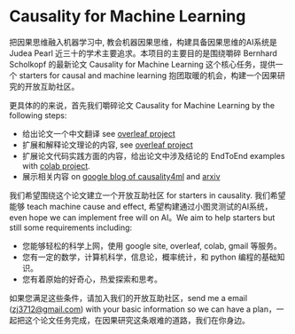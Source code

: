 # Causality for Machine Learning

把因果思维融入机器学习中, 教会机器因果思维，构建具备因果思维的AI系统是 Judea Pearl 近三十的学术主要追求。本项目的主要目的是围绕嚼碎 Bernhard Scholkopf 的最新论文 Causality for Machine Learning 这个核心任务，提供一个 starters for causal and machine learning 抱团取暖的机会，构建一个因果研究的开放互助社区。

更具体的的来说，首先我们嚼碎论文  Causality for Machine Learning by the following steps:

- 给出论文一个中文翻译 see [overleaf project](https://www.overleaf.com/read/ycvzvfbhtbfj)
- 扩展和解释论文理论的内容, see [overleaf project](https://www.overleaf.com/read/ycvzvfbhtbfj)
- 扩展论文代码实践方面的内容，给出论文中涉及结论的 EndToEnd examples with [colab project](https://drive.google.com/open?id=1nnd_03vP2US1Hm4hllCkHgI7omqz51W5). 
- 展示相关内容 on [google blog of causality4ml](https://sites.google.com/view/causality4ml/home) and [arxiv](https://www.overleaf.com/read/ycvzvfbhtbfj)


我们希望围绕这个论文建立一个开放互助社区 for starters in causality. 我们希望能够 teach machine cause and effect, 希望构建通过小图灵测试的AI系统，even hope we can implement free will on AI。We aim to help starters but still some requirements including:

- 您能够轻松的科学上网，使用 google site, overleaf, colab, gmail 等服务。
- 您有一定的数学，计算机科学，信息论，概率统计，和 python 编程的基础知识。
- 您有着原始的好奇心，热爱探索和思考。

如果您满足这些条件，请加入我们的开放互助社区，send me a email (zj3712@gmail.com) with your basic information so we can have a plan，一起把这个论文任务完成，在因果研究这条艰难的道路，我们在你身边。
